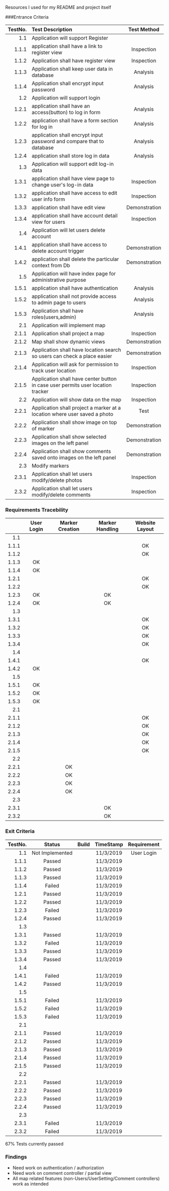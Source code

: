 Resources I used for my README and project itself

###Entrance Criteria

| TestNo.      | Test Description | Test Method |
| -----------: | :--------------- | :---------: |
| 1.1 | Application will support Register |  |
| 1.1.1 | application shall have a link to register view | Inspection |
| 1.1.2 | Application shall have register view | Inspection |
| 1.1.3 | Application shall keep user data in database | Analysis |
| 1.1.4 | Application shall encrypt input password | Analysis |
| 1.2 | Application will support login |  |
| 1.2.1 | application shall have an access(button) to log in form | Analysis |
| 1.2.2 | application shall have a form section for log in | Analysis |
| 1.2.3 | application shall encrypt input password and compare that to database | Analysis |
| 1.2.4 | application shall store log in data | Analysis |
| 1.3 | Application will support edit log-in data |  |
| 1.3.1 | application shall have view page to change user's log-in data | Inspection |
| 1.3.2 | application shall have access to edit user info form | Inspection |
| 1.3.3 | application shall have edit view | Demonstration |
| 1.3.4 | application shall have account detail view for users | Inspection |
| 1.4 | Application will let users delete account |  |
| 1.4.1 | application shall have access to delete account trigger | Demonstration |
| 1.4.2 | application shall delete the particular context from Db | Demonstration |
| 1.5 | Application will have index page for administrative purpose |  |
| 1.5.1 | application shall have authentication | Analysis |
| 1.5.2 | application shall not provide access to admin page to users | Analysis |
| 1.5.3 | Application shall have roles(users,admin) | Analysis |
| 2.1 | Application will implement map |  |
| 2.1.1 | Application shall project a map | Inspection |
| 2.1.2 | Map shall show dynamic views | Demonstration |
| 2.1.3 | Application shall have location search so users can check a place easier | Demonstration |
| 2.1.4 | Application will ask for permission to track user location | Inspection |
| 2.1.5 | Application shall have center button in case user permits user location tracker | Inspection |
| 2.2 | Application will show data on the map | Inspection |
| 2.2.1 | Application shall project a marker at a location where user saved a photo | Test |
| 2.2.2 | Application shall show image on top of marker | Demonstration |
| 2.2.3 | Application shall show selected images on the left panel | Demonstration |
| 2.2.4 | Application shall show comments saved onto images on the left panel | Demonstration |
| 2.3 | Modify markers |  |
| 2.3.1 | Application shall let users modify/delete photos | Inspection |
| 2.3.2 | Application shall let users modify/delete comments | Inspection |

### Requirements Tracebility

|       | User Login | Marker Creation | Marker Handling | Website Layout |
| ----: | :--------: | :--------------: | :--------------: | :------------: |
| 1.1 | | | | |
| 1.1.1 | | | | OK |
| 1.1.2 | | | | OK |
| 1.1.3 | OK | | | |
| 1.1.4 | OK | | | |
| 1.2.1 | | | | OK |
| 1.2.2 | | | | OK |
| 1.2.3 | OK | | OK | |
| 1.2.4 | OK | | OK | |
| 1.3 | | | | |
| 1.3.1 | | | | OK |
| 1.3.2 | | | | OK |
| 1.3.3 | | | | OK |
| 1.3.4 | | | | OK |
| 1.4 | | | | |
| 1.4.1 | | | | OK |
| 1.4.2 | OK | | | |
| 1.5 | | | | |
| 1.5.1 | OK | | | |
| 1.5.2 | OK | | | |
| 1.5.3 | OK | | | |
| 2.1 | | | | |
| 2.1.1 | | | | OK |
| 2.1.2 | | | | OK |
| 2.1.3 | | | | OK |
| 2.1.4 | | | | OK |
| 2.1.5 | | | | OK |
| 2.2 | | | | | 
| 2.2.1 | | OK | | |
| 2.2.2 | | OK | | |
| 2.2.3 | | OK | | |
| 2.2.4 | | OK | | |
| 2.3 | | | | |
| 2.3.1 | | | OK | |
| 2.3.2 | | | OK | |

### Exit Criteria

| TestNo. | Status | Build | TimeStamp | Requirement |
| ----: | :--------: | :--------------: | :--------------: | :------------: |
| 1.1 | Not Implemented | | 11/3/2019 | User Login |
| 1.1.1 | Passed | | 11/3/2019 | |
| 1.1.2 | Passed | | 11/3/2019 | |
| 1.1.3 | Passed | | 11/3/2019 | |
| 1.1.4 | Failed | | 11/3/2019 | |
| 1.2.1 | Passed | | 11/3/2019 | |
| 1.2.2 | Passed | | 11/3/2019 | |
| 1.2.3 | Failed | | 11/3/2019 | |
| 1.2.4 | Passed | | 11/3/2019 | |
| 1.3 | | | | |
| 1.3.1 | Passed | | 11/3/2019 | |
| 1.3.2 | Failed | | 11/3/2019 | |
| 1.3.3 | Passed | | 11/3/2019 | |
| 1.3.4 | Passed | | 11/3/2019 | |
| 1.4 | | | | |
| 1.4.1 | Failed | | 11/3/2019 | |
| 1.4.2 | Passed | | 11/3/2019 | |
| 1.5 | | | | |
| 1.5.1 | Failed | | 11/3/2019 | |
| 1.5.2 | Failed | | 11/3/2019 | |
| 1.5.3 | Failed | | 11/3/2019 | |
| 2.1 | | | | |
| 2.1.1 | Passed | | 11/3/2019 | |
| 2.1.2 | Passed | | 11/3/2019 | |
| 2.1.3 | Passed | | 11/3/2019 | |
| 2.1.4 | Passed | | 11/3/2019 | |
| 2.1.5 | Passed | | 11/3/2019 | |
| 2.2 | | | | | 
| 2.2.1 | Passed | | 11/3/2019 | |
| 2.2.2 | Passed | | 11/3/2019 | |
| 2.2.3 | Passed | | 11/3/2019 | |
| 2.2.4 | Passed | | 11/3/2019 | |
| 2.3 | | | | |
| 2.3.1 | Failed | | 11/3/2019 | |
| 2.3.2 | Failed | | 11/3/2019 | |

67% Tests currently passed

### Findings
 - Need work on authentication / authorization
 - Need work on comment controller / partial view
 - All map related features (non-Users/UserSetting/Comment controllers) work as intended
